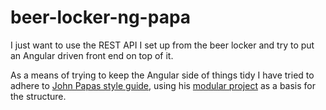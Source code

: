 # beer-locker-ng-papa 
I just want to use the REST API I set up from the beer locker and try to put an Angular driven front end on top of it.

As a means of trying to keep the Angular side of things tidy I have tried to adhere to [John Papas style guide], using his [modular project] as a basis for the structure. 




[John Papas style guide]:https://github.com/johnpapa/angularjs-styleguide
[modular project]:https://github.com/johnpapa/ng-demos/tree/master/modular